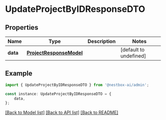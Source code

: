 # UpdateProjectByIDResponseDTO


## Properties

Name | Type | Description | Notes
------------ | ------------- | ------------- | -------------
**data** | [**ProjectResponseModel**](ProjectResponseModel.md) |  | [default to undefined]

## Example

```typescript
import { UpdateProjectByIDResponseDTO } from '@nestbox-ai/admin';

const instance: UpdateProjectByIDResponseDTO = {
    data,
};
```

[[Back to Model list]](../README.md#documentation-for-models) [[Back to API list]](../README.md#documentation-for-api-endpoints) [[Back to README]](../README.md)
